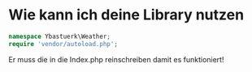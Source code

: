 # Wie kann ich deine Library nutzen

```php
namespace Ybastuerk\Weather;
require 'vendor/autoload.php';
```
Er muss die in die Index.php reinschreiben damit es funktioniert!

